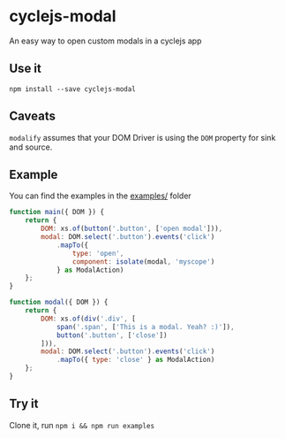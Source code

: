 # cyclejs-modal
An easy way to open custom modals in a cyclejs app

## Use it
`npm install --save cyclejs-modal`

## Caveats

`modalify` assumes that your DOM Driver is using the `DOM` property for sink and source.

## Example

You can find the examples in the [examples/](https://github.com/cyclejs-community/cyclejs-modal/tree/master/examples) folder

```js
function main({ DOM }) {
    return {
        DOM: xs.of(button('.button', ['open modal'])),
        modal: DOM.select('.button').events('click')
            .mapTo({
                type: 'open',
                component: isolate(modal, 'myscope')
            } as ModalAction)
    };
}

function modal({ DOM }) {
    return {
        DOM: xs.of(div('.div', [
            span('.span', ['This is a modal. Yeah? :)']),
            button('.button', ['close'])
        ])),
        modal: DOM.select('.button').events('click')
            .mapTo({ type: 'close' } as ModalAction)
    };
}
```

## Try it

Clone it, run `npm i && npm run examples`
